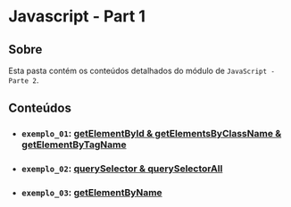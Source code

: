 # Javascript - Part 1

## Sobre

Esta pasta contém os conteúdos detalhados do módulo de `JavaScript - Parte 2`.

## Conteúdos

- ### `exemplo_01`: [getElementById & getElementsByClassName & getElementByTagName](https://github.com/pullynnhah/dc-aulas/tree/main/aula_06/exemplo_01)
- ### `exemplo_02`: [querySelector & querySelectorAll](https://github.com/pullynnhah/dc-aulas/tree/main/aula_06/exemplo_02)
- ### `exemplo_03`: [getElementByName](https://github.com/pullynnhah/dc-aulas/tree/main/aula_06/exemplo_03)
